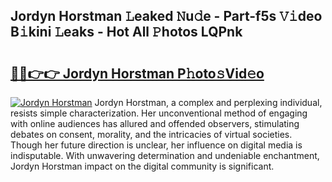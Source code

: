 ## Jordyn Horstman 𝙻eaked 𝙽u𝚍e - Part-f5s 𝚅𝚒deo B𝚒kini 𝙻eaks - Hot All 𝙿hotos LQPnk

# <h2><a href="http://ld78svw.urlbe.top/?page=Jordyn+Horstman">🔗🔗👉👉 Jordyn Horstman P𝚑oto𝚜Vid𝚎o</a></h2>

[![Jordyn Horstman](https://i.imgur.com/eBuTRDB.gif)](http://ld78svw.urlbe.top/?page=Jordyn+Horstman)
Jordyn Horstman, a complex and perplexing individual, resists simple characterization. Her unconventional method of engaging with online audiences has allured and offended observers, stimulating debates on consent, morality, and the intricacies of virtual societies. Though her future direction is unclear, her influence on digital media is indisputable. With unwavering determination and undeniable enchantment, Jordyn Horstman impact on the digital community is significant.
